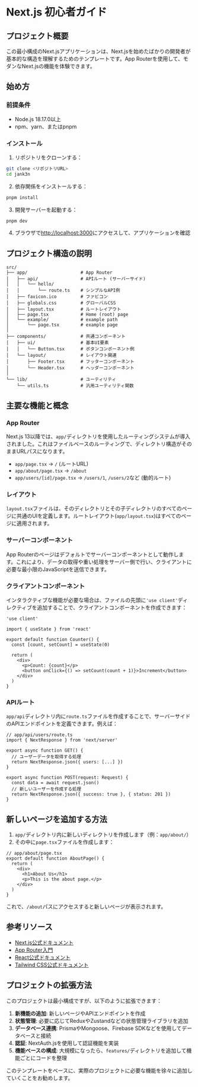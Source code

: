 # Next.js 初心者ガイド

## プロジェクト概要

この最小構成のNext.jsアプリケーションは、Next.jsを始めたばかりの開発者が基本的な構造を理解するためのテンプレートです。App Routerを使用して、モダンなNext.jsの機能を体験できます。

## 始め方

### 前提条件

- Node.js 18.17.0以上
- npm、yarn、またはpnpm

### インストール

1. リポジトリをクローンする：
```bash
git clone <リポジトリURL>
cd jank3n
```

2. 依存関係をインストールする：
```bash
pnpm install
```

3. 開発サーバーを起動する：
```bash
pnpm dev
```

4. ブラウザで[http://localhost:3000](http://localhost:3000)にアクセスして、アプリケーションを確認

## プロジェクト構造の説明

```
src/
├── app/                    # App Router
│   ├── api/                # APIルート (サーバーサイド)
│   │   └── hello/          
│   │       └── route.ts    # シンプルなAPI例
│   ├── favicon.ico         # ファビコン
│   ├── globals.css         # グローバルCSS
│   ├── layout.tsx          # ルートレイアウト
│   ├── page.tsx            # Home (root) page
│   └── example/            # example path
│       └── page.tsx        # example page
│
├── components/             # 共通コンポーネント
│   ├── ui/                 # 基本UI要素
│   │   └── Button.tsx      # ボタンコンポーネント例
│   └── layout/             # レイアウト関連
│       ├── Footer.tsx      # フッターコンポーネント
│       └── Header.tsx      # ヘッダーコンポーネント
│
└── lib/                    # ユーティリティ
    └── utils.ts            # 汎用ユーティリティ関数
```

## 主要な機能と概念

### App Router

Next.js 13以降では、`app/`ディレクトリを使用したルーティングシステムが導入されました。これはファイルベースのルーティングで、ディレクトリ構造がそのままURLパスになります。

- `app/page.tsx` → `/` (ルートURL)
- `app/about/page.tsx` → `/about`
- `app/users/[id]/page.tsx` → `/users/1`, `/users/2`など (動的ルート)

### レイアウト

`layout.tsx`ファイルは、そのディレクトリとその子ディレクトリのすべてのページに共通のUIを定義します。ルートレイアウト(`app/layout.tsx`)はすべてのページに適用されます。

### サーバーコンポーネント

App Routerのページはデフォルトでサーバーコンポーネントとして動作します。これにより、データの取得や重い処理をサーバー側で行い、クライアントに必要な最小限のJavaScriptを送信できます。

### クライアントコンポーネント

インタラクティブな機能が必要な場合は、ファイルの先頭に`'use client'`ディレクティブを追加することで、クライアントコンポーネントを作成できます：

```tsx
'use client'

import { useState } from 'react'

export default function Counter() {
  const [count, setCount] = useState(0)
  
  return (
    <div>
      <p>Count: {count}</p>
      <button onClick={() => setCount(count + 1)}>Increment</button>
    </div>
  )
}
```

### APIルート

`app/api`ディレクトリ内に`route.ts`ファイルを作成することで、サーバーサイドのAPIエンドポイントを定義できます。例えば：

```tsx
// app/api/users/route.ts
import { NextResponse } from 'next/server'

export async function GET() {
  // ユーザーデータを取得する処理
  return NextResponse.json({ users: [...] })
}

export async function POST(request: Request) {
  const data = await request.json()
  // 新しいユーザーを作成する処理
  return NextResponse.json({ success: true }, { status: 201 })
}
```

## 新しいページを追加する方法

1. `app/`ディレクトリ内に新しいディレクトリを作成します（例：`app/about/`）
2. その中に`page.tsx`ファイルを作成します：

```tsx
// app/about/page.tsx
export default function AboutPage() {
  return (
    <div>
      <h1>About Us</h1>
      <p>This is the about page.</p>
    </div>
  )
}
```

これで、`/about`パスにアクセスすると新しいページが表示されます。

## 参考リソース

- [Next.js公式ドキュメント](https://nextjs.org/docs)
- [App Router入門](https://nextjs.org/docs/app)
- [React公式ドキュメント](https://reactjs.org/docs/getting-started.html)
- [Tailwind CSS公式ドキュメント](https://tailwindcss.com/docs)

## プロジェクトの拡張方法

このプロジェクトは最小構成ですが、以下のように拡張できます：

1. **新機能の追加**: 新しいページやAPIエンドポイントを作成
2. **状態管理**: 必要に応じてReduxやZustandなどの状態管理ライブラリを追加
3. **データベース連携**: PrismaやMongoose、Firebase SDKなどを使用してデータベースと接続
4. **認証**: NextAuth.jsを使用して認証機能を実装
5. **機能ベースの構成**: 大規模になったら、`features/`ディレクトリを追加して機能ごとにコードを整理

このテンプレートをベースに、実際のプロジェクトに必要な機能を徐々に追加していくことをお勧めします。

